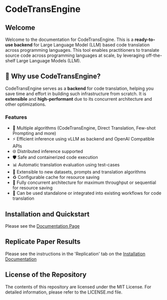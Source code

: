 # CodeTransEngine

## Welcome

Welcome to the documentation for CodeTransEngine. This is a **ready-to-use backend** for Large Language Model (LLM) based code translation across programming languages. This tool enables practitioners to translate source code across programming languages at scale, by leveraging off-the-shelf Large Language Models (LLM).

## 🌟 Why use CodeTransEngine?

CodeTransEngine serves as a **backend** for code translation, helping you save time and effort in building such infrastructure from scratch. It is **extensible** and **high-performant** due to its concurrent architecture and other optimizations. 

### Features
- 🧠 Multiple algorithms (CodeTransEngine, Direct Translation, Few-shot Prompting and more)
- ⚡ Efficient inference using vLLM as backend and OpenAI Compatible APIs
- 🌐 Distributed inference supported
- 🛡️ Safe and containerized code execution
- 📊 Automatic translation evaluation using test-cases
- 🔧 Extensible to new datasets, prompts and translation algorithms 
- ♻️ Configurable cache for resource saving
- 🚆 Fully concurrent architecture for maximum throughput or sequential for resource saving 
- 🔗 Can be used standalone or integrated into existing workflows for code translation

## Installation and Quickstart

Please see the [Documentation Page](https://codetransengine-anon.surge.sh/guides/)

## Replicate Paper Results
Please see the instructions in the 'Replication' tab on the [Installation Documentation](https://codetransengine-anon.surge.sh/guides/installation/)

## License of the Repository
The contents of this repository are licensed under the MIT License. For detailed information, please refer to the LICENSE.md file.
